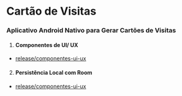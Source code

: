 # Cartão de Visitas

### Aplicativo Android Nativo para Gerar Cartões de Visitas

1. #### Componentes de UI/ UX

* [release/componentes-ui-ux](https://github.com/ClebertJR/dio-desafio-projeto-tres-bootcamp-santander-app-cartao-visitas/tree/release/componentes-ui-ux)

2. #### Persistência Local com Room

* [release/componentes-ui-ux](https://github.com/ClebertJR/dio-desafio-projeto-tres-bootcamp-santander-app-cartao-visitas/tree/release/persistencia-local-room)

